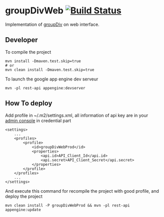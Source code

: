 groupDivWeb  [![Build Status](https://travis-ci.org/dralagen/groupDivWeb.svg?branch=develop)](https://travis-ci.org/dralagen/groupDivWeb)
===========

Implementation of [groupDiv](https://github.com/dralagen/groupDiv) on web interface.

Developer
---------

To compile the project

```
mvn install -Dmaven.test.skip=true
# or
mvn clean install -Dmaven.test.skip=true
```

To launch the google app engine dev serveur

```
mvn -pl rest-api appengine:devserver
```

How To deploy
-------------

Add  profile in ~/.m2/settings.xml, all information of api key are in your [admin console](https://console.developers.google.com) in credential part

```
<settings>
    ...
    <profiles>
        <profile>
            <id>groupDivWebProd</id>
            <properties>
                <api.id>API_Client_Id</api.id>
                <api.secret>API_Client_Secret</api.secret>
            </properties>
        </profile>
    </profiles>
    ...
</settings>
```
And execute this command for recompile the project with good profile, and deploy the project
```
mvn clean install -P groupDivWebProd && mvn -pl rest-api appengine:update
```

